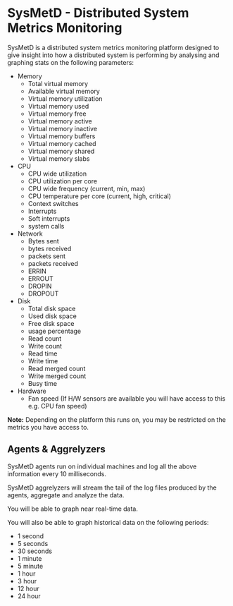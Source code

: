 # SysMetD - Distributed System Metrics Monitoring

SysMetD is a distributed system metrics monitoring platform designed to give insight into how a distributed system is performing by analysing and graphing stats on the following parameters:

- Memory
  * Total virtual memory
  * Available virtual memory
  * Virtual memory utilization
  * Virtual memory used
  * Virtual memory free
  * Virtual memory active
  * Virtual memory inactive
  * Virtual memory buffers
  * Virtual memory cached
  * Virtual memory shared
  * Virtual memory slabs
- CPU
  * CPU wide utilization
  * CPU utilization per core
  * CPU wide frequency (current, min, max)
  * CPU temperature per core (current, high, critical)
  * Context switches
  * Interrupts
  * Soft interrupts
  * system calls
- Network
  * Bytes sent
  * bytes received
  * packets sent
  * packets received
  * ERRIN
  * ERROUT
  * DROPIN
  * DROPOUT
- Disk
  * Total disk space
  * Used disk space
  * Free disk space
  * usage percentage
  * Read count
  * Write count
  * Read time
  * Write time
  * Read merged count
  * Write merged count
  * Busy time
- Hardware
  * Fan speed (If H/W sensors are available you will have access to this e.g. CPU fan speed)

__Note:__ Depending on the platform this runs on, you may be restricted on the metrics you have access to.

## Agents & Aggrelyzers

SysMetD agents run on individual machines and log all the above information every 10 milliseconds.

SysMetD aggrelyzers will stream the tail of the log files produced by the agents, aggregate and analyze the data.

You will be able to graph near real-time data.

You will also be able to graph historical data on the following periods:
- 1 second
- 5 seconds
- 30 seconds
- 1 minute
- 5 minute
- 1 hour
- 3 hour
- 12 hour
- 24 hour
